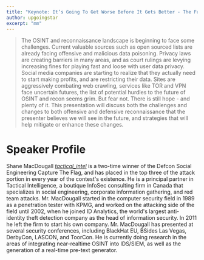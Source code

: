 ```yaml
---
title: "Keynote: It’s Going To Get Worse Before It Gets Better - The Future of Recon Data Mining"
author: upgoingstar
excerpt: "mm"
---
```


> The OSINT and reconnaissance landscape is beginning to face some challenges. Current valuable sources such as open sourced lists are already facing offensive and malicious data poisoning. Privacy laws are creating barriers in many areas, and as court rulings are levying increasing fines for playing fast and loose with user data privacy. Social media companies are starting to realize that they actually need to start making profits, and are restricting their data. Sites are aggressively combating web crawling, services like TOR and VPN face uncertain futures, the list of potential hurdles to the future of OSINT and recon seems grim. But fear not. There is still hope - and plenty of it. This presentation will discuss both the challenges and changes to both offensive and defensive reconnaissance that the presenter believes we will see in the future, and strategies that will help mitigate or enhance these changes.

# Speaker Profile

Shane MacDougall *[tactical_intel](https://twitter.com/tactical_intel)* is a two-time winner of the Defcon Social Engineering Capture The Flag, and has placed in the top three of the attack portion in every year of the contest's existence. He is a principal partner in Tactical Intelligence, a boutique InfoSec consulting firm in Canada that specializes in social engineering, corporate information gathering, and red team attacks. Mr. MacDougall started in the computer security field in 1989 as a penetration tester with KPMG, and worked on the attacking side of the field until 2002, when he joined ID Analytics, the world's largest anti-identity theft detection company as the head of information security. In 2011 he left the firm to start his own company. Mr. MacDougall has presented at several security conferences, including BlackHat EU, BSides Las Vegas, DerbyCon, LASCON, and ToorCon. He is currently doing research in the areas of integrating near-realtime OSINT into IDS/SIEM, as well as the generation of a real-time pre-text generator.

